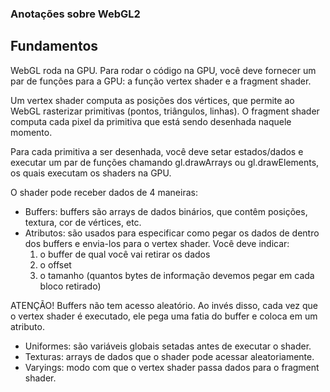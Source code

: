 ### Anotações sobre WebGL2

## Fundamentos

WebGL roda na GPU. Para rodar o código na GPU, você deve fornecer um par de funções para a GPU: a função vertex shader e a fragment shader.

Um vertex shader computa as posições dos vértices, que permite ao WebGL rasterizar primitivas (pontos, triângulos, linhas). O fragment shader computa cada pixel da primitiva que está sendo desenhada naquele momento.

Para cada primitiva a ser desenhada, você deve setar estados/dados e executar um par de funções chamando gl.drawArrays ou gl.drawElements, os quais executam os shaders na GPU.

O shader pode receber dados de 4 maneiras:
- Buffers: buffers são arrays de dados binários, que contêm posições, textura, cor de vértices, etc. 
- Atributos: são usados para especificar como pegar os dados de dentro dos buffers e envia-los para o vertex shader. Você deve indicar:
    1. o buffer de qual você vai retirar os dados
    2. o offset 
    3. o tamanho (quantos bytes de informação devemos pegar em cada bloco retirado)

ATENÇÃO! Buffers não tem acesso aleatório. Ao invés disso, cada vez que o vertex shader é executado, ele pega uma fatia do buffer e coloca em um atributo.

- Uniformes: são variáveis globais setadas antes de executar o shader.
- Texturas: arrays de dados que o shader pode acessar aleatoriamente.
- Varyings: modo com que o vertex shader passa dados para o fragment shader. 
